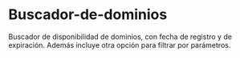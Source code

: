 # Buscador-de-dominios
Buscador de disponibilidad de dominios, con fecha de registro y de expiración. Además incluye otra opción para filtrar por parámetros.
